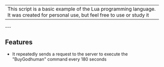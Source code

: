 <table>
<tr>
<td>
This script is a basic example of the Lua programming language. It was created for personal use, but feel free to use or study it
</td>
</tr>
</table>
---

## Features
- It repeatedly sends a request to the server to execute the "BuyGodhuman" command every 180 seconds
